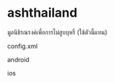 # ashthailand
มูลนิธิรณรงค์เพื่อการไม่สูบบุหรี่ (ใช้ตัวนี้แทน)

config.xml

android 
<widget id="tobacco.use.monitonew" version="0.0.1" xmlns="http://www.w3.org/ns/widgets" xmlns:cdv="http://cordova.apache.org/ns/1.0">

ios
<widget id="com.tobacco.app" version="0.0.1" xmlns="http://www.w3.org/ns/widgets" xmlns:cdv="http://cordova.apache.org/ns/1.0">
